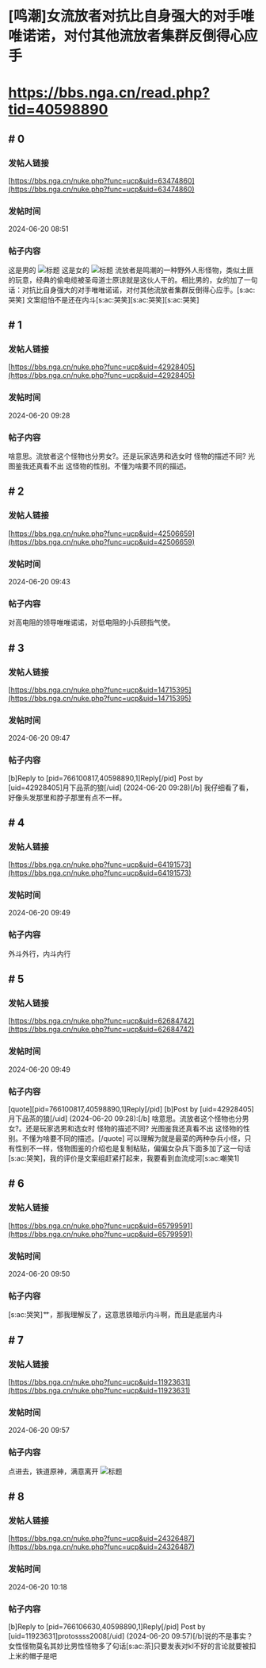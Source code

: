 # [鸣潮]女流放者对抗比自身强大的对手唯唯诺诺，对付其他流放者集群反倒得心应手
# https://bbs.nga.cn/read.php?tid=40598890

## \# 0
### 发帖人链接
[https://bbs.nga.cn/nuke.php?func=ucp&uid=63474860](https://bbs.nga.cn/nuke.php?func=ucp&uid=63474860)
### 发帖时间
2024-06-20 08:51
### 帖子内容
这是男的
![标题](https://img.nga.178.com/attachments/mon_202406/20/-10hkdbQ8zsn-2r40K1iT3cSsg-cs.jpg)
这是女的
![标题](https://img.nga.178.com/attachments/mon_202406/20/-10hkdbQ8zsn-31mfK1mT3cSsg-cs.jpg)
流放者是鸣潮的一种野外人形怪物，类似土匪的玩意，经典的偷电缆被圣母道士原谅就是这伙人干的。相比男的，女的加了一句话：对抗比自身强大的对手唯唯诺诺，对付其他流放者集群反倒得心应手。[s:ac:哭笑]
文案组怕不是还在内斗[s:ac:哭笑][s:ac:哭笑][s:ac:哭笑]
## \# 1
### 发帖人链接
[https://bbs.nga.cn/nuke.php?func=ucp&uid=42928405](https://bbs.nga.cn/nuke.php?func=ucp&uid=42928405)
### 发帖时间
2024-06-20 09:28
### 帖子内容
啥意思。流放者这个怪物也分男女?。还是玩家选男和选女时 怪物的描述不同?
光图鉴我还真看不出 这怪物的性别。不懂为啥要不同的描述。
## \# 2
### 发帖人链接
[https://bbs.nga.cn/nuke.php?func=ucp&uid=42506659](https://bbs.nga.cn/nuke.php?func=ucp&uid=42506659)
### 发帖时间
2024-06-20 09:43
### 帖子内容
对高电阻的领导唯唯诺诺，对低电阻的小兵颐指气使。
## \# 3
### 发帖人链接
[https://bbs.nga.cn/nuke.php?func=ucp&uid=14715395](https://bbs.nga.cn/nuke.php?func=ucp&uid=14715395)
### 发帖时间
2024-06-20 09:47
### 帖子内容
[b]Reply to [pid=766100817,40598890,1]Reply[/pid] Post by [uid=42928405]月下品茶的狼[/uid] (2024-06-20 09:28)[/b]
我仔细看了看，好像头发那里和脖子那里有点不一样。
## \# 4
### 发帖人链接
[https://bbs.nga.cn/nuke.php?func=ucp&uid=64191573](https://bbs.nga.cn/nuke.php?func=ucp&uid=64191573)
### 发帖时间
2024-06-20 09:49
### 帖子内容
外斗外行，内斗内行
## \# 5
### 发帖人链接
[https://bbs.nga.cn/nuke.php?func=ucp&uid=62684742](https://bbs.nga.cn/nuke.php?func=ucp&uid=62684742)
### 发帖时间
2024-06-20 09:49
### 帖子内容
[quote][pid=766100817,40598890,1]Reply[/pid] [b]Post by [uid=42928405]月下品茶的狼[/uid] (2024-06-20 09:28):[/b]
啥意思。流放者这个怪物也分男女?。还是玩家选男和选女时 怪物的描述不同?
光图鉴我还真看不出 这怪物的性别。不懂为啥要不同的描述。[/quote]
可以理解为就是最菜的两种杂兵小怪，只有性别不一样，怪物图鉴的介绍也是复制粘贴，偏偏女杂兵下面多加了这一句话[s:ac:哭笑]，我的评价是文案组赶紧打起来，我要看到血流成河[s:ac:嘲笑1]
## \# 6
### 发帖人链接
[https://bbs.nga.cn/nuke.php?func=ucp&uid=65799591](https://bbs.nga.cn/nuke.php?func=ucp&uid=65799591)
### 发帖时间
2024-06-20 09:50
### 帖子内容
[s:ac:哭笑]艹，那我理解反了，这意思铁暗示内斗啊，而且是底层内斗
## \# 7
### 发帖人链接
[https://bbs.nga.cn/nuke.php?func=ucp&uid=11923631](https://bbs.nga.cn/nuke.php?func=ucp&uid=11923631)
### 发帖时间
2024-06-20 09:57
### 帖子内容
点进去，铁道原神，满意离开
![标题](https://img.nga.178.com/attachments/mon_202406/20/-10hkdbQ8zso-2mtzK2cT1kShs-gp.jpg.medium.jpg)
## \# 8
### 发帖人链接
[https://bbs.nga.cn/nuke.php?func=ucp&uid=24326487](https://bbs.nga.cn/nuke.php?func=ucp&uid=24326487)
### 发帖时间
2024-06-20 10:18
### 帖子内容
[b]Reply to [pid=766106630,40598890,1]Reply[/pid] Post by [uid=11923631]protossss2008[/uid] (2024-06-20 09:57)[/b]说的不是事实？女性怪物莫名其妙比男性怪物多了句话[s:ac:茶]只要发表对kl不好的言论就要被扣上米的帽子是吧
